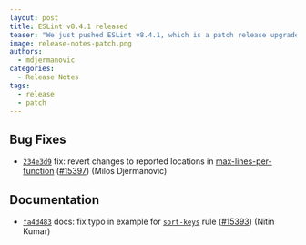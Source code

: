 ```yaml
---
layout: post
title: ESLint v8.4.1 released
teaser: "We just pushed ESLint v8.4.1, which is a patch release upgrade of ESLint. This release fixes several bugs found in the previous release."
image: release-notes-patch.png
authors:
  - mdjermanovic
categories:
  - Release Notes
tags:
  - release
  - patch
---
```













## Bug Fixes


* [`234e3d9`](https://github.com/eslint/eslint/commit/234e3d98eeab8956cefb14c982b9c348c21bb2d9) fix: revert changes to reported locations in [max-lines-per-function](/docs/rules/max-lines-per-function) ([#15397](https://github.com/eslint/eslint/issues/15397)) (Milos Djermanovic)




## Documentation


* [`fa4d483`](https://github.com/eslint/eslint/commit/fa4d4830a0e77f92154079ada17ffb893ce64232) docs: fix typo in example for [`sort-keys`](/docs/rules/sort-keys) rule ([#15393](https://github.com/eslint/eslint/issues/15393)) (Nitin Kumar)








